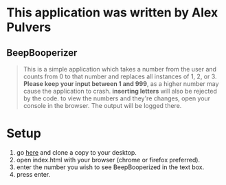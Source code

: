 This application was written by Alex Pulvers
========================================================================
 BeepBooperizer
------------------------------------------------------------------------
>This is a simple application which takes a number from the user and
>counts from 0 to that number and replaces all instances of 1, 2, or 3.
>**Please keep your input between 1 and 999**, as a higher number 
>may cause the application to crash.
>__inserting letters__ will also be rejected by the code.
>to view the numbers and they're changes, open your console in the browser. 
>The output will be logged there.

**Setup**
==========================================================================================================
1. go <a href="https://github.com/apul8377/independent-code-review1">here</a> and clone a copy to your desktop.
2. open index.html with your browser (chrome or firefox preferred).
3. enter the number you wish to see BeepBooperized in the text box.
4. press enter.


